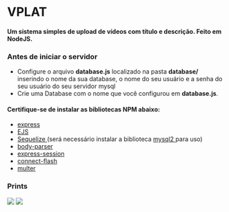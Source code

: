 # VPLAT

<h4> Um sistema simples de upload de vídeos com título e descrição. Feito em NodeJS.</h4>

<h3> Antes de iniciar o servidor </h3>
<ul>
  <li> 
    Configure o arquivo <b>database.js</b> localizado na pasta <b>database/</b> inserindo o nome da sua database, o nome do seu usuário e a senha do seu usuário do seu servidor mysql
  </li>
  <li> 
    Crie uma Database com o nome que você configurou em <b>database.js</b>.
  </li>
  
</ul>
<h4> Certifique-se de instalar as bibliotecas NPM abaixo: </h4>
<ul>
  <li> <a href="https://www.npmjs.com/package/express"> express </a> </li>
  <li> <a href="https://www.npmjs.com/package/ejs"> EJS </a> </li>
  <li> <a href="https://www.npmjs.com/package/sequelize"> Sequelize </a> (será necessário instalar a biblioteca <a href="https://www.npmjs.com/package/mysql2"> mysql2 </a> para uso) </li>
  <li> <a href="https://www.npmjs.com/package/body-parser"> body-parser </a> </li>
  <li> <a href="https://www.npmjs.com/package/express-session"> express-session </a> </li>
  <li> <a href="https://www.npmjs.com/package/connect-flash"> connect-flash </a> </li>
  <li> <a href="https://www.npmjs.com/package/multer"> multer </a> </li>
</ul>

<h3> Prints </h3>
<img src="https://i.imgur.com/iW73oxM.png">
<img src="https://i.imgur.com/PJ6i8YF.png">

